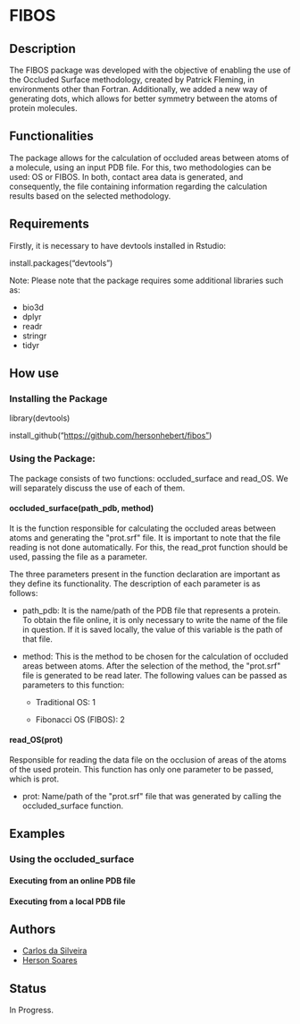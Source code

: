 # FIBOS
## Description
The FIBOS package was developed with the objective of enabling the use of the Occluded Surface methodology, created by Patrick Fleming, in environments other than Fortran. Additionally, we added a new way of generating dots, which allows for better symmetry between the atoms of protein molecules.
## Functionalities
The package allows for the calculation of occluded areas between atoms of a molecule, using an input PDB file. For this, two methodologies can be used: OS or FIBOS. In both, contact area data is generated, and consequently, the file containing information regarding the calculation results based on the selected methodology.
## Requirements
Firstly, it is necessary to have devtools installed in Rstudio:

install.packages(“devtools”)

Note: Please note that the package requires some additional libraries such as:
  * bio3d
  * dplyr
  * readr
  * stringr
  * tidyr

## How use
### Installing the Package

library(devtools)

install_github(“https://github.com/hersonhebert/fibos”)
### Using the Package:

The package consists of two functions: occluded_surface and read_OS. We will separately discuss the use of each of them.

#### occluded_surface(path_pdb, method)

It is the function responsible for calculating the occluded areas between atoms and generating the "prot.srf" file. It is important to note that the file reading is not done automatically. For this, the read_prot function should be used, passing the file as a parameter.

The three parameters present in the function declaration are important as they define its functionality. The description of each parameter is as follows:

- path_pdb: It is the name/path of the PDB file that represents a protein. To obtain the file online, it is only necessary to write the name of the file in question. If it is saved locally, the value of this variable is the path of that file.

- method: This is the method to be chosen for the calculation of occluded areas between atoms. After the selection of the method, the "prot.srf" file is generated to be read later. The following values can be passed as parameters to this function:

  - Traditional OS: 1

  - Fibonacci OS (FIBOS): 2

#### read_OS(prot)

Responsible for reading the data file on the occlusion of areas of the atoms of the used protein. This function has only one parameter to be passed, which is prot.

  - prot: Name/path of the "prot.srf" file that was generated by calling the occluded_surface function.

## Examples

### Using the occluded_surface

#### Executing from an online PDB file

#### Executing from a local PDB file

## Authors

- [Carlos da Silveira](https://github.com/profcaveira)
- [Herson Soares](https://github.com/hersonhebert)

## Status
In Progress.
